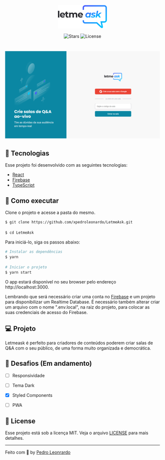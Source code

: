 <p align="center">
  <img alt="Letmeask" src="./src/assets/images/logo.svg" width="160px">
</p>

<p align="center">
  <img src="https://img.shields.io/github/stars/xpedroleonardo/LetmeAsk?label=stars&message=MIT&color=0b87a3&labelColor=000000" alt="Stars">

  <img  src="https://img.shields.io/static/v1?label=license&message=MIT&color=0b87a3&labelColor=000000" alt="License">   
</p>

<h1 align="center">
    <img  style="border-radius: px;" alt="Letmeask" src="./src/assets/images/README.png" />
</h1>

## 🧪 Tecnologias

Esse projeto foi desenvolvido com as seguintes tecnologias:

- [React](https://reactjs.org)
- [Firebase](https://firebase.google.com/)
- [TypeScript](https://www.typescriptlang.org/)

## 🚀 Como executar

Clone o projeto e acesse a pasta do mesmo.

```bash
$ git clone https://github.com/xpedroleonardo/LetmeAsk.git

$ cd LetmeAsk
```

Para iniciá-lo, siga os passos abaixo:

```bash
# Instalar as dependências
$ yarn

# Iniciar o projeto
$ yarn start
```

O app estará disponível no seu browser pelo endereço http://localhost:3000.

Lembrando que será necessário criar uma conta no [Firebase](https://firebase.google.com/) e um projeto para disponibilizar um Realtime Database.
É necessário também alterar criar um arquivo com o nome ".env.local", na raiz do projeto, para colocar as suas credenciais de acesso do Firebase.

## 💻 Projeto

Letmeask é perfeito para criadores de conteúdos poderem criar salas de Q&A com o seu público, de uma forma muito organizada e democrática.

## 📑 Desafios (Em andamento)

- [ ] Responsividade

- [ ] Tema Dark

- [x] Styled Components

- [ ] PWA

## 📝 License

Esse projeto está sob a licença MIT. Veja o arquivo [LICENSE](LICENSE.md) para mais detalhes.

---

Feito com 💜 by [Pedro Leonrardo](https://github.com/xpedroleonardo)
